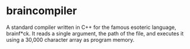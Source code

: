 # braincompiler
A standard compiler written in C++ for the famous esoteric language, brainf*ck. It reads a single argument, the path of the file, and executes it using a 30,000 character array as program memory.
